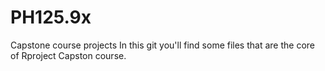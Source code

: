# PH125.9x
Capstone course projects
In this git you'll find some files that are the core of Rproject Capston course.
